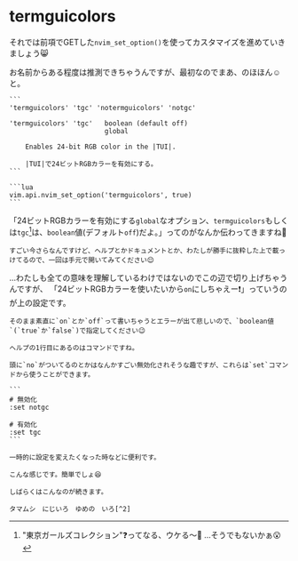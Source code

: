 # termguicolors

それでは前項でGETした`nvim_set_option()`を使ってカスタマイズを進めていきましょう😸

お名前からある程度は推測できちゃうんですが、最初なのでまあ、のほほん☺️ と。

~~~admonish info title=":h termguicolors"
```
'termguicolors' 'tgc' 'notermguicolors' 'notgc'

'termguicolors' 'tgc'	boolean (default off)
                        global

	Enables 24-bit RGB color in the |TUI|.

	|TUI|で24ビットRGBカラーを有効にする。
```
~~~

~~~admonish example title="options.lua"
```lua
vim.api.nvim_set_option('termguicolors', true)
```
~~~

「24ビットRGBカラーを有効にする`global`なオプション、`termguicolors`もしくは`tgc`[^1]は、`boolean`値(デフォルト`off`)だよ。」ってのがなんか伝わってきますね🤔

```admonish warning
すごい今さらなんですけど、ヘルプとかドキュメントとか、わたしが勝手に抜粋した上で載っけてるので、一回は手元で開いてみてください😌
```

...わたしも全ての意味を理解しているわけではないのでこの辺で切り上げちゃうんですが、
「24ビットRGBカラーを使いたいから`on`にしちゃえー❗」っていうのが上の設定です。

```admonish note
そのまま素直に`on`とか`off`って書いちゃうとエラーが出て悲しいので、`boolean値`(`true`か`false`)で指定してください😉
```

~~~admonish tip
ヘルプの1行目にあるのはコマンドですね。

頭に`no`がついてるのとかはなんかすごい無効化されそうな趣ですが、これらは`set`コマンドから使うことができます。

```
# 無効化
:set notgc

# 有効化
:set tgc
```

一時的に設定を変えたくなった時などに便利です。
~~~

```admonish success
こんな感じです。簡単でしょ😆

しばらくはこんなのが続きます。
```

```admonish success title=""
タマムシ　にじいろ　ゆめの　いろ[^2]
```

[^1]:"東京ガールズコレクション"❓ってなる、ウケる〜🤣 ...そうでもないかぁ😮

[^2]:このページで7色使えたら面白かったんですけど、1色足りませんでしたね...。

